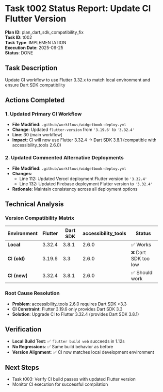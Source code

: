 # Task t002 Status Report: Update CI Flutter Version

**Plan ID**: plan_dart_sdk_compatibility_fix  
**Task ID**: t002  
**Task Type**: IMPLEMENTATION  
**Execution Date**: 2025-06-25  
**Status**: DONE  

## Task Description
Update CI workflow to use Flutter 3.32.x to match local environment and ensure Dart SDK compatibility

## Actions Completed

### 1. Updated Primary CI Workflow
- **File Modified**: `.github/workflows/widgetbook-deploy.yml`
- **Change**: Updated `flutter-version` from `'3.19.6'` to `'3.32.4'`
- **Line**: 30 (main workflow)
- **Impact**: CI will now use Flutter 3.32.4 → Dart SDK 3.8.1 (compatible with accessibility_tools 2.6.0)

### 2. Updated Commented Alternative Deployments
- **File Modified**: `.github/workflows/widgetbook-deploy.yml`
- **Changes**: 
  - Line 112: Updated Vercel deployment Flutter version to `'3.32.4'`
  - Line 132: Updated Firebase deployment Flutter version to `'3.32.4'`
- **Rationale**: Maintain consistency across all deployment options

## Technical Analysis

### Version Compatibility Matrix
| Environment | Flutter | Dart SDK | accessibility_tools | Status |
|-------------|---------|----------|-------------------|---------|
| **Local** | 3.32.4 | 3.8.1 | 2.6.0 | ✅ Works |
| **CI (old)** | 3.19.6 | 3.3 | 2.6.0 | ❌ Dart SDK too low |
| **CI (new)** | 3.32.4 | 3.8.1 | 2.6.0 | ✅ Should work |

### Root Cause Resolution
- **Problem**: accessibility_tools 2.6.0 requires Dart SDK >3.3
- **CI Constraint**: Flutter 3.19.6 only provides Dart SDK 3.3
- **Solution**: Upgrade CI to Flutter 3.32.4 (provides Dart SDK 3.8.1)

## Verification
- **Local Build Test**: ✅ `flutter build web` succeeds in 1.12s
- **No Regressions**: ✅ Same build behavior as before
- **Version Alignment**: ✅ CI now matches local development environment

## Next Steps
- Task t003: Verify CI build passes with updated Flutter version
- Monitor CI execution for successful compilation 